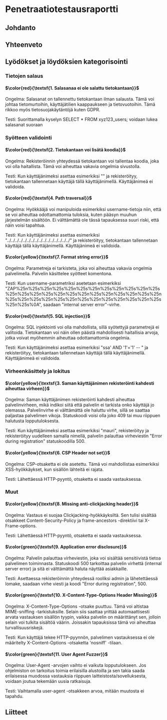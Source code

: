 # Penetraatiotestausraportti

## Johdanto

## Yhteenveto

## Lyödökset ja löydöksien kategorisointi

### Tietojen salaus
#### $\color{red}{\textsf{1. Salasanaa ei ole salattu tietokantaan}}$
Ongelma: Salasanat on tallennettu tietokantaan ilman salausta. Tämä voi johtaa tietomurtoihin, käyttäjätilien kaappaukseen ja tietovuotoihin. Tämä rikkoo myös tietosuojakäytäntöjä kuten GDPR.

Testi: Suorittamalla kyselyn SELECT * FROM xyz123_users; voidaan lukea salasanat suoraan

### Syötteen validointi
#### $\color{red}{\textsf{2. Tietokantaan voi lisätä koodia}}$
Ongelma: Rekisteröinnin yhteydessä tietokantaan voi tallentaa koodia, joka voi olla haitallista. Tämä voi aiheuttaa vakavia ongelmia sivustolla.

Testi: Kun käyttäjänimeksi asettaa esimerkiksi "<script>alert('XSS')</script>" ja rekisteröityy, tietokantaan tallennetaan käyttäjä tällä käyttäjänimellä. Käyttäjänimeä ei validoida.

#### $\color{red}{\textsf{4. Path traversal}}$
Ongelma: Hyökkääjä voi manipuloida esimerkiksi username-tietoja niin, että se voi aiheuttaa odottamattomia tuloksia, kuten pääsyn muuhun järjestelmän sisältöön. Ei välttämättä ole tässä tapauksessa suuri riski, että näin voisi tapahtua.

Testi: Kun käyttäjänimeksi asettaa esimerkiksi "../../../../../../../../../../../../../../../../" ja rekisteröityy, tietokantaan tallennetaan käyttäjä tällä käyttäjänimellä. Käyttäjänimeä ei validoida.

#### $\color{yellow}{\textsf{7. Format string error}}$
Ongelma: Parametreja ei tarkisteta, joka voi aiheuttaa vakavia ongelmia palvelimella. Palvelin käsittelee syötteet komentona.

Testi: Kun username-parametriksi asetetaan esimerkiksi "ZAP%25n%25s%25n%25s%25n%25s%25n%25s%25n%25s%25n%25s%25n%25s%25n%25s%25n%25s%25n%25s%25n%25s%25n%25s%25n%25s%25n%25s%25n%25s%25n%25s%25n%25s%25n%25s%25n%25s%25n%25s%0A", saadaan "internal server error"-virhe.

#### $\color{red}{\textsf{5. SQL injection}}$
Ongelma: SQL injektointi voi olla mahdollista, sillä syötettyjä parametrejä ei valitoida. Tietokantaan voi näin ollen päästä mahdollisesti haitallisia arvoja, jotka voivat myöhemmin aiheuttaa odottamattomia ongelmia.

Testi: Kun käyttäjänimeksi asettaa esimerkiksi "ssa' AND '1'='1' -- " ja rekisteröityy, tietokantaan tallennetaan käyttäjä tällä käyttäjänimellä. Käyttäjänimeä ei validoida.

### Virheenkäsittely ja lokitus
#### $\color{yellow}{\textsf{3. Saman käyttäjänimen rekisteröinti kahdesti aiheuttaa virheen}}$
Ongelma: Saman käyttäjänimen rekisteröinti kahdesti aiheuttaa palvelinvirheen, mikä indikoi siitä että palvelin ei tarkista onko käyttäjä jo olemassa. Palvelinvirhe ei välttämättä ole haluttu virhe, sillä se saattaa paljastaa palvelimen vikoja. Statuskoodi voisi olla joko 409 tai muu riippuen halutusta lopputuloksesta. 

Testi: Kun käyttäjänimeksi asettaa esimerkiksi "mauri", rekisteröityy ja rekisteröityy uudelleen samalla nimellä, palvelin palauttaa virheviestin "Error during registration" statuskoodilla 500.

#### $\color{yellow}{\textsf{6. CSP Header not set}}$
Ongelma: CSP-otsaketta ei ole asetettu. Tämä voi mahdollistaa esimerkiksi XSS-hyökkäykset, kun sisällön lähteitä ei rajata.

Testi: Lähettäessä HTTP-pyyntö, otsaketta ei saada vastauksessa.

### Muut
#### $\color{yellow}{\textsf{8. Missing anti-clickjacking header}}$
Ongelma: Vastaus ei suojaa Clickjacking-hyökkäyksiltä. Sen tulisi sisältää otsakkeet Content-Security-Policy ja frame-ancestors -direktiivi tai X-Frame-options.

Testi: Lähettäessä HTTP-pyyntö, otsaketta ei saada vastauksessa.

#### $\color{green}{\textsf{9. Application error disclosure}}$
Ongelma: Palvelin palauttaa virheviestin, joka voi sisältää sensitiivistä tietoa palvelimen toiminnasta. Statuskoodi 500 tarkoittaa palvelin virhettä (internal server error) ja sitä ei välttämättä haluta näyttää asiakkaille.

Testi: Asettaessa rekisteröinnin yhteydessä rooliksi admin ja lähetettäessä lomake, saadaan virhe viesti ja koodi "Error during registration", 500.

#### $\color{green}{\textsf{10. X-Content-Type-Options Header Missing}}$
Ongelma: X-Content-Type-Options -otsake puuttuu. Tämä voi altistaa MIME-sniffing -tarkistuksille. Selain siis saattaa yrittää automaattisesti arvata vastauksen sisällön tyypin, vaikka palvelin on määrittänyt sen, jolloin selain voi tulkita sisältöä väärin. Joissakin tapauksissa tämä voi aiheuttaa turvallisuusriskejä.

Testi: Kun käyttäjä tekee HTTP-pyynnön, palvelimen vastauksessa ei ole määritelty X-Content-Options -otsaketta 'nosniff' -tilaan.

#### $\color{green}{\textsf{11. User Agent Fuzzer}}$
Ongelma: User-Agent -arvojen vaihto ei vaikuta lopputulokseen. Jos ohjelmiston on tarkoitus toimia erilaisilla alustoilla ja sen takia saada erilaisessa muodossa vastauksia riippuen laitteistosta/sovelluksesta, voidaan joutua tekemään uusia ratkaisuja.

Testi: Vaihtamalla user-agent -otsakkeen arvoa, mitään muutosta ei tapahdu.

## Liitteet
